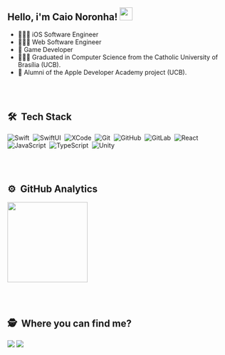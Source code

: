 ## Hello, i'm Caio Noronha! <img src="https://media.giphy.com/media/hvRJCLFzcasrR4ia7z/giphy.gif" width="29px">

- 👨🏻‍💻 iOS Software Engineer
- 👨🏻‍💻 Web Software Engineer
- 👾 Game Developer
- 👨🏻‍🎓 Graduated in Computer Science from the Catholic University of Brasília (UCB).
-  Alumni of the Apple Developer Academy project (UCB).

<br><br>

## 🛠 &nbsp;Tech Stack
![Swift](https://img.shields.io/badge/-Swift-05122A?style=flat&logo=swift)&nbsp;
![SwiftUI](https://img.shields.io/badge/-SwiftUI-05122A?style=flat&logo=swift)&nbsp;
![XCode](https://img.shields.io/badge/-Xcode-05122A?style=flat&logo=xcode)&nbsp;
![Git](https://img.shields.io/badge/-Git-05122A?style=flat&logo=git)&nbsp;
![GitHub](https://img.shields.io/badge/-GitHub-05122A?style=flat&logo=github)&nbsp;
![GitLab](https://img.shields.io/badge/-GitLab-05122A?style=flat&logo=gitlab)&nbsp;
![React](https://img.shields.io/badge/-React-05122A?style=flat&logo=react)&nbsp;
![JavaScript](https://img.shields.io/badge/-JavaScript-05122A?style=flat&logo=javascript)&nbsp;
![TypeScript](https://img.shields.io/badge/-TypeScript-05122A?style=flat&logo=typescript)&nbsp;
![Unity](https://img.shields.io/badge/-Unity-05122A?style=flat&logo=unity)&nbsp;

<br><br>

## ⚙️ &nbsp;GitHub Analytics

<div>
  <img height="180em" src="https://github-readme-stats-eight-theta.vercel.app/api/top-langs/?username=CaioNoronha&layout=compact&langs_count=8&theme=algolia&include_all_commits=true&count_private=true"/>
</a>
</div>


<br><br>

## 🕵️ &nbsp;Where you can find me?
<div> 
  <a href="https://www.linkedin.com/in/caio-noronha/" target="_blank"><img src="https://img.shields.io/badge/-LinkedIn-%230077B5?style=for-the-badge&logo=linkedin&logoColor=white" target="_blank"></a>
  <a href="https://caiocnoronha.medium.com/" target="_blank"><img src="https://img.shields.io/badge/Medium-12100E?style=for-the-badge&logo=medium&logoColor=white" target="_blank"></a>
</div>
